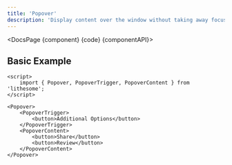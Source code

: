 ```yaml
---
title: 'Popover'
description: 'Display content over the window without taking away focus from the current context.'
---
```


<script>
	import {DocsPage} from '$site/index.ts';

	import componentAPI from './api';
	import {default as component} from './component.svelte';
	import {default as code} from './component.svelte?raw';
</script>

<DocsPage {component} {code} {componentAPI}>

## Basic Example

```svelte
<script>
	import { Popover, PopoverTrigger, PopoverContent } from 'lithesome';
</script>

<Popover>
	<PopoverTrigger>
		<button>Additional Options</button>
	</PopoverTrigger>
	<PopoverContent>
		<button>Share</button>
		<button>Review</button>
	</PopoverContent>
</Popover>
```

</DocsPage>
